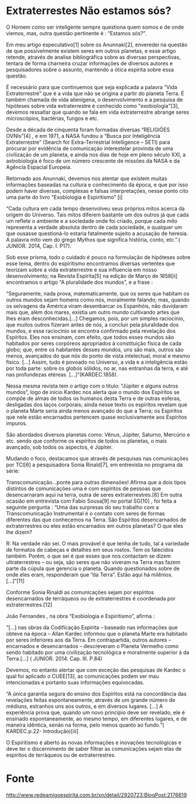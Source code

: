 # Extraterrestes Não estamos sós?

O Homem como ser inteligente sempre questiona quem somos e de onde viemos, mas, outra questão pertinente  é : “Estamos sós?”.

Em meu artigo especulativo[1] sobre os Anunnaki[2], enveredei na questão de que possivelmente existem seres em outros planetas, e esse artigo retende, através de analise bibliográfica sobre as diversas perspectivas, tentara de forma charneira cruzar informações de diversos autores e pesquisadores sobre o assunto, mantendo a ótica espírita sobre essa questão.

É necessário para que continuemos que seja explicada a palavra “Vida Extraterrestre” que é a vida que não se origina a partir do planeta Terra. É também chamada de vida alienígena, o desenvolvimento e a pesquisa de hipóteses sobre vida extraterrestre é conhecido como "exobiologia"[3], devemos ressaltar que quando se fala em vida extraterrestre abrange seres microscópios, bactérias, fungos e etc.

Desde a década de cinquenta foram formadas diversas “RELIGIÕES OVNIs”[4] , e em 1971, a NASA fundou a “Busca por Inteligência Extraterrestre” (Search for Extra-Terrestrial Intelligence – SETI) para procurar por evidência de comunicação interestelar provinda de uma civilização de um planeta, e ainda nos dias de hoje  em pleno século XXI, a astrobiologia é foco de um número crescente de missões da NASA e da Agência Espacial Europeia.

Retornado aos Anunnaki, devemos nos atentar que existem muitas  informações baseadas na cultura e conhecimento da época, e que por isso podem haver diversas, complexas e falsas interpretações, nesse ponto cito uma parte do livro “Exobiologia e Espiritismo” [i]

“Cada cultura em cada tempo desenvolveu seus próprios mitos acerca da origem do Universo. Tais mitos diferem bastante um dos outros já que cada um reflete o ambiente e a sociedade onde foi criado, porque cada mito representa a verdade absoluta dentro de cada sociedade, e qualquer um que ousasse questioná-lo estaria fatalmente sujeito a acusação de heresia. A palavra mito vem do grego Mythos que significa história, conto, etc.”.( JUNIOR. 2014, Cap. I. P17).

Sob esse prisma, todo o cuidado é pouco na formulação de hipóteses sobre esse tema, dentro do espiritismo encontramos diversas vertentes que teorizam sobre a vida extraterrestre e sua influencia em nosso desenvolvimento; na Revista Espírita[5] na edição de Março de 1858[ii]  encontramos  o artigo “A pluralidade dos mundos”, e a frase :

“Seguramente, nada prova, matematicamente, que os seres que habitam os outros mundos sejam homens como nós, moralmente falando; mas, quando os selvagens da América viram desembarcar os Espanhóis, não duvidaram mais que, além dos mares, existia um outro  mundo cultivando artes que lhes eram desconhecidas.[...] Chegamos, pois, por um simples raciocínio, que muitos outros fizeram antes de nós, a  concluir pela pluralidade dos mundos, e esse raciocínio se encontra confirmado pela revelação  dos Espíritos. Eles nos ensinam, com efeito, que todos esses mundos são habitados por seres corpóreos apropriados à constituição física de cada globo; que, entre os habitantes desses  mundos, uns são mais, outros são menos, avançados do que nós do ponto de vista  intelectual, moral e mesmo físico. [...] Assim, tudo é povoado no Universo, a vida e a inteligência estão por toda parte: sobre os globos sólidos, no ar, nas entranhas da  terra, e até nas profundezas etéreas. [...]”(KARDEC.1858).

Nessa mesma revista tem o artigo com o titulo: “Júpiter e alguns outros mundos”, logo de inicio Kardec nos alerta que  o mundo dos Espíritos se compõe de almas de todos os humanos desta Terra e de outras  esferas, desligadas dos laços corporais; ainda nesse texto os espíritos revelam que  o planeta Marte seria ainda menos avançado do que a Terra; os Espíritos que nele estão encarnados pertencem quase exclusivamente aos Espíritos impuros.

São abordados diversos planetas como: Vênus, Júpiter, Saturno, Mercúrio e etc. sendo que conforme os espíritos  de todos os planetas, o mais avançado, sob todos os aspectos, é Júpiter.

Mudando o foco, destacamos que através de pesquisas  nas comunicações por TCI[6] a pesquisadora Sonia Rinald[7], em entrevista no programa da série:

Transcomunicação...ponte para outras dimensões!  Afirma que a dois tipos distintos de comunicações uma é com espíritos de pessoas que desencarnaram aqui na terra, outra de seres extraterrestres.[8] Em outra ocasião em entrevista com Fabio Sousa[9] no portal SG[10] , foi feita a seguinte pergunta : “Uma das surpresas do seu trabalho com a Transcomunicação Instrumental é o contato com seres de formas diferentes das que conhecemos na Terra. São Espíritos desencarnados de extraterrestres ou eles estão encarnados em outros planetas? O que eles lhe dizem?

R: Na verdade não sei. O mais provável é que tenha de tudo, tal a variedade de formatos de cabeças e detalhes em seus rostos. Tem os falecidos também. Porém, o que sei é que esses que nos contactam se dizem ultraterrestres – ou seja, são seres que não viveram na Terra mas fazem parte da cúpula que gerencia o planeta. Quando questionados sobre de onde eles eram, responderam que “da Terra”. Estão aqui há milênios.[...]”[11]

Conforme Sonia Rinaldi  as comunicações sejam por espíritos desencarnados de terráqueos  ou de extraterrestres  é coordenada por  extraterrestres.[12]

João Fernandes , na obra “Exobiologia e Espiritismo”, afirma :

“[...] nas obras da Codificação Espírita – baseado nas informações que obteve na época – Allan Kardec informou que o planeta Marte era habitado por seres inferiores aos da Terra. Em contrapartida, outros autores – encarnados e desencarnados – descreveram o Planeta Vermelho como sendo habitado por uma civilização tecnológica e moralmente superior à da Terra.[...] ( JUNIOR. 2014. Cap. III. P.84)

Devemos, no entanto alertar que com exceção das pesquisas de Kardec o qual foi aplicado  o CUEE[13], as  comunicações podem ser mau intencionadas  e portanto suas  informações equivocadas.

“A única garantia segura do ensino dos Espíritos está na concordância das revelações feitas espontaneamente, através de um grande número de médiuns, estranhos uns aos outros, e em diversos lugares. [...] A experiência prova que, quando um novo princípio deve ser revelado, ele é ensinado espontaneamente, ao mesmo tempo, em diferentes lugares, e de maneira idêntica, senão na forma, pelo menos quanto ao fundo.”( KARDEC.p.22- Introdução)[iii]

O Espiritismo é aberto às novas informações e inovações tecnológicas e deve ter o discernimento de saber filtrar as comunicações sejam elas de espíritos de terráqueos ou de extraterrestres.

# Fonte
http://www.redeamigoespirita.com.br/xn/detail/2920723:BlogPost:2176619
